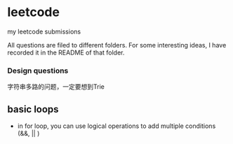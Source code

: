 # leetcode
my leetcode submissions

All questions are filed to different folders. For some interesting ideas, I have recorded it in the README of that folder.

### Design questions
字符串多路的问题，一定要想到Trie

## basic loops
- in for loop, you can use logical operations to add multiple conditions (&&, || )